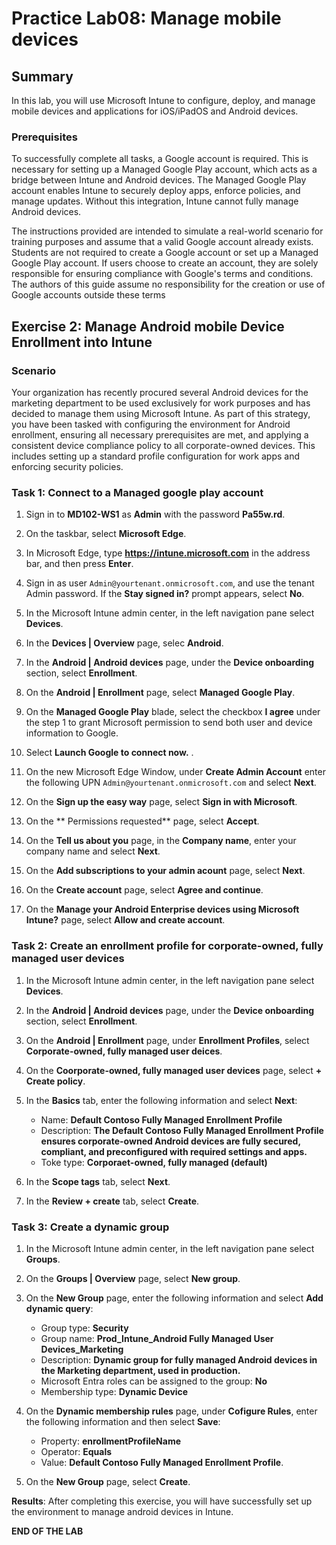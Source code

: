 # Practice Lab08: Manage mobile devices

## Summary

In this lab, you will use Microsoft Intune to configure, deploy, and manage mobile devices and applications for iOS/iPadOS and Android devices.

### Prerequisites

To successfully complete all tasks, a Google account is required. This is necessary for setting up a Managed Google Play account, which acts as a bridge between Intune and Android devices. The Managed Google Play account enables Intune to securely deploy apps, enforce policies, and manage updates. Without this integration, Intune cannot fully manage Android devices.

The instructions provided are intended to simulate a real-world scenario for training purposes and assume that a valid Google account already exists. Students are not required to create a Google account or set up a Managed Google Play account. If users choose to create an account, they are solely responsible for ensuring compliance with Google's terms and conditions. The authors of this guide assume no responsibility for the creation or use of Google accounts outside these terms

## Exercise 2: Manage Android mobile Device Enrollment into Intune

### Scenario

Your organization has recently procured several Android devices for the marketing department to be used exclusively for work purposes and has decided to manage them using Microsoft Intune. As part of this strategy, you have been tasked with configuring the environment for Android enrollment, ensuring all necessary prerequisites are met, and applying a consistent device compliance policy to all corporate-owned devices. This includes setting up a standard profile configuration for work apps and enforcing security policies.

### Task 1: Connect to a Managed google play account

1. Sign in to **MD102-WS1** as **Admin** with the password **Pa55w.rd**. 

2. On the taskbar, select **Microsoft Edge**.

3. In Microsoft Edge, type **https://intune.microsoft.com** in the  address bar, and then press **Enter**.

4. Sign in as user `Admin@yourtenant.onmicrosoft.com`, and use the tenant Admin password. If the **Stay signed in?** prompt appears, select **No**.

5. In the Microsoft Intune admin center, in the left navigation pane select **Devices**.

6. In the **Devices | Overview** page, selec **Android**.

7. In the **Android | Android devices** page, under the **Device onboarding** section, select **Enrollment**.

8. On the **Android | Enrollment** page, select **Managed Google Play**.

9.  On the **Managed Google Play** blade, select the checkbox **I agree** under the step 1 to grant Microsoft permission to send both user and device information to Google.

10. Select **Launch Google to connect now.** .

11. On the new Microsoft Edge Window, under **Create Admin Account**  enter the following UPN `Admin@yourtenant.onmicrosoft.com` and select **Next**.

12. On the **Sign up the easy way** page, select **Sign in with Microsoft**.

13. On the ** Permissions requested** page, select **Accept**.

14. On the **Tell us about you** page, in the **Company name**, enter your company name and select **Next**.

15. On the **Add subscriptions to your admin acount** page, select **Next**.

16. On the **Create account** page, select **Agree and continue**.

17. On the **Manage your Android Enterprise devices using Microsoft Intune?** page, select **Allow and create account**.

### Task 2:  Create an enrollment profile for corporate-owned, fully managed user devices

1. In the Microsoft Intune admin center, in the left navigation pane select **Devices**.

2. In the **Android | Android devices** page, under the **Device onboarding** section, select **Enrollment**.

3. On the **Android | Enrollment** page, under **Enrollment Profiles**, select **Corporate-owned, fully managed user deices**.

4. On the **Coorporate-owned, fully managed user devices** page, select **+ Create policy**.

5. In the **Basics** tab, enter the following information and select **Next**:

    - Name: **Default Contoso Fully Managed Enrollment Profile**
    - Description: **The Default Contoso Fully Managed Enrollment Profile ensures corporate-owned Android devices are fully secured, compliant, and preconfigured with required settings and apps.**
    - Toke type: **Corporaet-owned, fully managed (default)**

6. In the **Scope tags** tab, select **Next**.

7. In the **Review + create** tab, select **Create**.

### Task 3: Create a dynamic group

1. In the Microsoft Intune admin center, in the left navigation pane select **Groups**.

2. On the **Groups | Overview** page, select **New group**.

3. On the **New Group** page, enter the following information and select **Add dynamic query**:

    - Group type: **Security**
    - Group name: **Prod_Intune_Android Fully Managed User Devices_Marketing**
    - Description: **Dynamic group for fully managed Android devices in the Marketing department, used in production.**
    - Microsoft Entra roles can be assigned to the group: **No**
    - Membership type: **Dynamic Device**

4. On the **Dynamic membership rules** page, under **Cofigure Rules**, enter the following information and then select **Save**:

    - Property: **enrollmentProfileName**
    - Operator: **Equals**
    - Value: **Default Contoso Fully Managed Enrollment Profile**.

5. On the **New Group** page, select **Create**.

**Results**: After completing this exercise, you will have successfully set up the environment to manage android devices in Intune.

**END OF THE LAB**